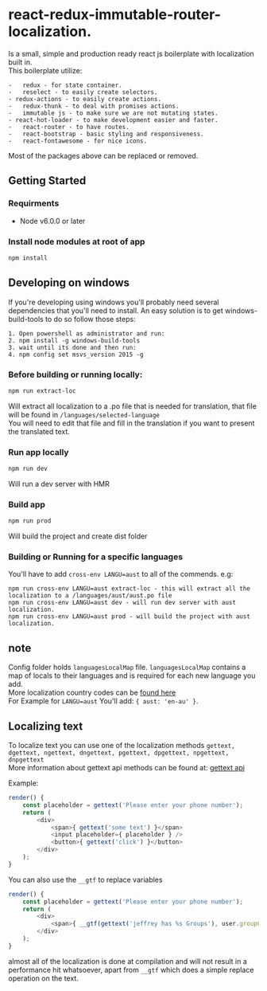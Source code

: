 # react-redux-immutable-router-localization.
Is a small, simple and production ready react js boilerplate with localization built in.  
This boilerplate utilize: 

	-	redux - for state container.
	-	reselect - to easily create selectors.
	- redux-actions - to easily create actions.
	-	redux-thunk - to deal with promises actions.
	-	immutable js - to make sure we are not mutating states.
	- react-hot-loader - to make development easier and faster.
	-	react-router - to have routes.
	-	react-bootstrap - basic styling and responsiveness.
	-	react-fontawesome - for nice icons.
	
Most of the packages above can be replaced or removed.

## Getting Started

### Requirments
 - Node v6.0.0 or later

### Install node modules at root of app
```bash
npm install
```

## Developing on windows 
If you're developing using windows you'll probably need several dependencies that you'll need to install.
An easy solution is to get windows-build-tools to do so follow those steps:

```
1. Open powershell as administrator and run:
2. npm install -g windows-build-tools
3. wait until its done and then run:
4. npm config set msvs_version 2015 -g
```

### Before building or running locally:
```bash
npm run extract-loc
```
Will extract all localization to a .po file that is needed for translation, that file will be found in `/languages/selected-language`   
You will need to edit that file and fill in the translation if you want to present the translated text.

### Run app locally
```bash
npm run dev
```
Will run a dev server with HMR

### Build app
```bash
npm run prod
```
Will build the project and create dist folder

### Building or Running for a specific languages
You'll have to add `cross-env LANGU=aust` to all of the commends.
e.g:

```
npm run cross-env LANGU=aust extract-loc - this will extract all the localization to a /languages/aust/aust.po file 
npm run cross-env LANGU=aust dev - will run dev server with aust localization.
npm run cross-env LANGU=aust prod - will build the project with aust localization.
```

## note
Config folder holds `languagesLocalMap` file. `languagesLocalMap` contains a map of locals to their languages and is 
required for each new language you add.  
More localization country codes can be [found here](http://www.andiamo.co.uk/resources/iso-language-codes)  
For Example for `LANGU=aust` You'll add: `{ aust: 'en-au' }`.  


## Localizing text
To localize text you can use one of the localization methods `gettext, dgettext, ngettext, dngettext, pgettext, dpgettext, npgettext, dnpgettext`  
More information about gettext api methods can be found at: [gettext api](https://github.com/alexanderwallin/node-gettext#api)

Example: 
```javascript
render() {
	const placeholder = gettext('Please enter your phone number');
	return (
		<div>
			<span>{ gettext('some text') }</span>
			<input placeholder={ placeholder } />
			<button>{ gettext('click') }</button>
		</div>
	);
}
```

You can also use the `__gtf` to replace variables
```javascript
render() {
	const placeholder = gettext('Please enter your phone number');
	return (
		<div>
			<span>{ __gtf(gettext('jeffrey has %s Groups'), user.groupCount) }</span>
		</div>
	);
}
```

almost all of the localization is done at compilation and will not result in a performance hit whatsoever,
apart from `__gtf` which does a simple replace operation on the text. 